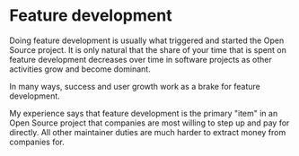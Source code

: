 # Feature development

Doing feature development is usually what triggered and started the Open
Source project. It is only natural that the share of your time that is spent
on feature development decreases over time in software projects as other
activities grow and become dominant.

In many ways, success and user growth work as a brake for feature development.

My experience says that feature development is the primary "item" in an Open
Source project that companies are most willing to step up and pay for
directly. All other maintainer duties are much harder to extract money from
companies for.

